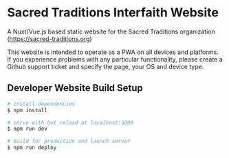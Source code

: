 # Sacred Traditions Interfaith Website

A Nuxt/Vue.js based static website for the Sacred Traditions organization (https://sacred-traditions.org)

This website is intended to operate as a PWA on all devices and platforms. If you experience problems with any particular functionality, please create a Github support ticket and specify the page, your OS and device type.



## Developer Website Build Setup

``` bash
# install dependencies
$ npm install

# serve with hot reload at localhost:3000
$ npm run dev

# build for production and launch server
$ npm run deploy

```
